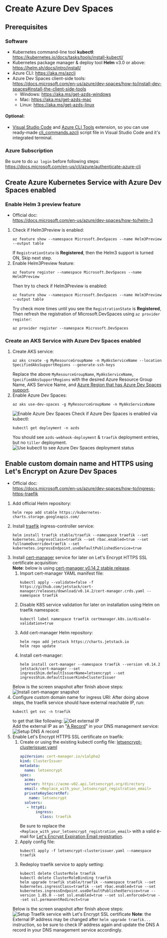 # Create Azure Dev Spaces

## Prerequisites

### Software
* Kubernetes command-line tool **kubectl**:   
https://kubernetes.io/docs/tasks/tools/install-kubectl/
* Kubernetes package manager & deploy tool **Helm** v3.0 or above:   
https://helm.sh/docs/intro/install/
* Azure CLI: https://aka.ms/azcli
* Azure Dev Spaces client-side tools:  
https://docs.microsoft.com/en-us/azure/dev-spaces/how-to/install-dev-spaces#install-the-client-side-tools
	* Windows: https://aka.ms/get-azds-windows
	* Mac: https://aka.ms/get-azds-mac
	* Linux: https://aka.ms/get-azds-linux
	
#### Optional:

* [Visual Studio Code](https://code.visualstudio.com/) and [Azure CLI Tools](https://marketplace.visualstudio.com/items?itemName=ms-vscode.azurecli) extension, so you can use ready-made [cli_commands.azcli](./cli_commands.azcli) script file in Visual Studio Code and it's integrated terminal.

### Azure Subscription

Be sure to do `az login` before following steps:   
https://docs.microsoft.com/en-us/cli/azure/authenticate-azure-cli

## Create Azure Kubernetes Service with Azure Dev Spaces enabled

### Enable Helm 3 preview feature

* Official doc:  
https://docs.microsoft.com/en-us/azure/dev-spaces/how-to/helm-3

1. Check if Helm3Preview is enabled:
	```shell
	az feature show --namespace Microsoft.DevSpaces --name Helm3Preview --output table
	```
	If `RegistrationState` is **Registered**, then the Helm3 support is turned ON, Skip next step.
2. Enable Helm3Preview feature:
	```shell
	az feature register --namespace Microsoft.DevSpaces --name Helm3Preview
	```
	Then try to check if Helm3Preview is enabled:
	```shell
	az feature show --namespace Microsoft.DevSpaces --name Helm3Preview --output table
	```
	Try check more times until you see the `RegistrationState` is **Registered**, Then refresh the registration of Microsoft.DevSpaces using `az provider register`:
	```shell
	az provider register --namespace Microsoft.DevSpaces
	```

### Create an AKS Service with Azure Dev Spaces enabled
1. Create AKS service:
    ```shell
    az aks create -g MyResourceGroupName -n MyAksServiceName --location SpecifiedAksSupportRegions --generate-ssh-keys
    ```
    Replace the above `MyResourceGroupName`, `MyAksServiceName`, `SpecifiedAksSupportRegions` with the desired Azure Resource Group Name, AKS Service Name, and [Azure Region that has Azure Dev Spaces support](https://azure.microsoft.com/en-us/global-infrastructure/services/?products=kubernetes-service).
2. Enable Azure Dev Spaces:
    ```shell
    az aks use-dev-spaces -g MyResourceGroupName -n MyAksServiceName
    ```
    ![Enable Azure Dev Spaces](./img/Apply_AzDs_on_AKS_02.png)
    Check if Azure Dev Spaces is enabled via kubectl:
    ```shell
    kubectl get deployment -n azds
    ```
    You should see `azds-webhook-deployment` & `traefik` deployment entries, but no `tiller` deployment.
    ![Use kubectl to see Azure Dev Spaces deployment status](./img/Check_if_AzDs_enabled.png)

  
## Enable custom domain name and HTTPS using Let's Encrypt on Azure Dev Spaces

* Official doc:  
https://docs.microsoft.com/en-us/azure/dev-spaces/how-to/ingress-https-traefik

1. Add official Helm repository:
    ```shell
    helm repo add stable https://kubernetes-charts.storage.googleapis.com/
    ```
2. Install [traefik](https://docs.traefik.io) ingress-controller service:
    ```shell
    helm install traefik stable/traefik --namespace traefik --set kubernetes.ingressClass=traefik --set rbac.enabled=true --set fullnameOverride=traefik --set kubernetes.ingressEndpoint.useDefaultPublishedService=true
    ```
3. Install [cert-manager](https://cert-manager.io) service for later on Let's Encrypt HTTPS SSL certificate acquisition:   
    **Note**: below is using [cert-manager v0.14.2 stable release](https://github.com/jetstack/cert-manager/releases/tag/v0.14.2).
    1. Import cert-manager YAML manifest file:
        ```shell
        kubectl apply --validate=false -f https://github.com/jetstack/cert-manager/releases/download/v0.14.2/cert-manager.crds.yaml --namespace traefik
        ```
    2. Disable K8S service validation for later on installation using Helm on traefik namespace:
        ```shell
        kubectl label namespace traefik certmanager.k8s.io/disable-validation=true
        ```
    3. Add cert-manager Helm repository:
        ```shell
        helm repo add jetstack https://charts.jetstack.io
        helm repo update
        ```
    4. Install cert-manager:
        ```shell
        helm install cert-manager --namespace traefik --version v0.14.2 jetstack/cert-manager --set ingressShim.defaultIssuerName=letsencrypt --set ingressShim.defaultIssuerKind=ClusterIssuer
        ```
    Below is the screen snapshot after finish above steps:   
    ![Install cert-manager snapshot ](./img/Install_cert-manager.png)
4. Configure custom domain name for ingress URI:
    After doing above steps, the traefik service should have external reachable IP, run:
    ```shell
    kubectl get svc -n traefik
    ```
    to get that like following:
    ![Get external IP](./img/config_cert-manager_done.png)   
    Add the external IP as an "[A Record](https://support.dnsimple.com/articles/a-record/)" in your DNS management service:   
    ![Setup DNS A record](./img/Setup_Custom_Domain_name.png)
5. Enable Let's Encrypt HTTPS SSL certificate on traefik:
    1. Create or using the existing kubectl config file: [letsencrypt-clusterissuer.yaml](./letsencrypt-clusterissuer.yaml)
        ```YAML
        apiVersion: cert-manager.io/v1alpha2
        kind: ClusterIssuer
        metadata:
          name: letsencrypt
        spec:
          acme:
          server: https://acme-v02.api.letsencrypt.org/directory
          email: <Replace_with_your_letsencrypt_registration_email>
          privateKeySecretRef:
            name: letsencrypt
          solvers:
           - http01:
               ingress:
                 class: traefik
        ```
        Be sure to replace the `<Replace_with_your_letsencrypt_registration_email>` with a valid e-mail for [Let's Encrypt Expiration Email registration](https://letsencrypt.org/docs/expiration-emails).
    2. Apply config file:
        ```shell
        kubectl apply -f letsencrypt-clusterissuer.yaml --namespace traefik
        ```
    3. Redeploy traefik service to apply setting:
        ```shell
        kubectl delete ClusterRole traefik
        kubectl delete ClusterRoleBinding traefik
        helm upgrade traefik stable/traefik --namespace traefik --set kubernetes.ingressClass=traefik --set rbac.enabled=true --set kubernetes.ingressEndpoint.useDefaultPublishedService=true --version 1.85.0 --set ssl.enabled=true --set ssl.enforced=true --set ssl.permanentRedirect=true
        ```
    Below is the screen snapshot after finish above steps:   
    ![Setup Traefik service with Let's Encrypt SSL certificate](./img/config_cert-manager.png)
    **Note**: the External IP address may be changed after `helm upgrade traefik...` instruction, so be sure to check IP address again and update the DNS A record in your DNS management service accordingly.